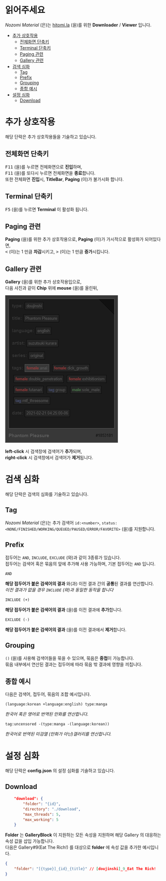 # 읽어주세요

*Nozomi Material* (은)는 [hitomi.la](https://hitomi.la) (을)를 위한 **Downloader** / **Viewer** 입니다.<br>

- [추가 상호작용](#추가-상호작용)
  * [전체화면 단축키](#전체화면-단축키)
  * [Terminal 단축키](#terminal-단축키)
  * [Paging 관련](#paging-관련)
  * [Gallery 관련](#gallery-관련)
- [검색 심화](#검색-심화)
  * [Tag](#tag)
  * [Prefix](#prefix)
  * [Grouping](#grouping)
  * [종합 예시](#종합-예시)
- [설정 심화](#설정-심화)
  * [Download](#Download)

# 추가 상호작용

해당 단락은 추가 상호작용들을 기술하고 있습니다.<br>

## 전체화면 단축키

<kbd>F11</kbd> (을)를 누르면 전체화면으로 **진입**하며,<br>
<kbd>F11</kbd> (을)를 또다시 누르면 전체화면을 **종료**합니다.<br>
또한 전체화면 **진입**시, **TitleBar**, **Paging** (이)가 불가시화 합니다.<br>

## Terminal 단축키

<kbd>F5</kbd> (을)를 누르면 **Terminal** 이 활성화 됩니다.

## Paging 관련

**Paging** (을)를 위한 추가 상호작용으로, **Paging** (이)가 가시적으로 활성화가 되어있다면,<br>
<kbd><</kbd> (이)는 1 만큼 **차감**시키고, <kbd>></kbd> (이)는 1 만큼 **증가**시킵니다.<br>

## Gallery 관련

**Gallery** (을)를 위한 추가 상호작용입으로,<br>
다음 사진과 같이 **Chip** 위에 **mouse** (을)를 올린뒤,<br>

![Screenshot](../images/automation.jpg)

**left-click** 시 검색창에 검색어가 **추가**되며,<br>
**right-click** 시 검색창에서 검색어가 **제거**됩니다.<br>

# 검색 심화

해당 단락은 검색의 심화를 기술하고 있습니다.<br>

## Tag

*Nozomi Material* (은)는 추가 검색어 `id:<number>`, `status:<NONE/FINISHED/WORKING/QUEUED/PAUSED/ERROR/FAVORITE>` (을)를 지원합니다.<br>

## Prefix

접두어는 `AND`, `INCLUDE`, `EXCLUDE` (와)과 같이 3종류가 있습니다.<br>
접두어는 검색어 혹은 묶음의 앞에 추가해 사용 가능하며, 기본 접두어는 `AND` 입니다.<br>

```
AND
```

**해당 접두어가 붙은 검색어의 결과** 와(과) 이전 결과 간의 **공통**된 결과를 연산합니다.<br>
*이전 결과가 없을 경우 `INCLUDE` (와)과 동일한 동작을 합니다*<br>

```
INCLUDE (+)
```

**해당 접두어가 붙은 검색어의 결과** (을)를 이전 결과에 **추가**합니다.<br>

```
EXCLUDE (-)
```

**해당 접두어가 붙은 검색어의 결과** (을)를 이전 결과에서 **제거**합니다.<br>

## Grouping

`()` (을)를 사용해 검색어들을 묶을 수 있으며, 묶음은 **중첩**이 가능합니다.<br>
묶음 내부에서 연산된 결과는 접두어에 따라 묶음 밖 결과에 영향을 끼칩니다.<br>

## 종합 예시

다음은 검색어, 접두어, 묶음의 조합 예시입니다.<br>

```
(language:korean +language:english) type:manga
```

*한국어 혹은 영어로 번역된 만화를 연산합니다.*<br>

```
tag:uncensored -(type:manga -(language:korean))
```

*한국어로 번역된 미검열 (만화가 아닌)갤러리를 연산합니다.*<br>

# 설정 심화

해당 단락은 **config.json** 의 설정 심화를 기술하고 있습니다.<br>

## Download

```json
	"download": {
		"folder": "{id}",
		"directory": "./download",
		"max_threads": 5,
		"max_working": 5
	}
```
**Folder** 는 **GalleryBlock** 이 지원하는 모든 속성을 지원하며 해당 Gallery 의 대응하는 속성 값을 삽입 가능합니다.<br>
다음은 Gallery#9(Eat The Rich!) 를 대상으로 **folder** 에 속성 값을 추가한 예시입니다.<br>

```json
{
	"folder": "[{type}]_{id}_{title}" // [doujinshi]_9_Eat The Rich!
}
```
